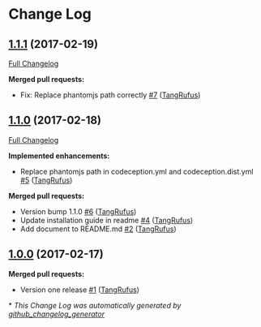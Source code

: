 # Change Log

## [1.1.1](https://github.com/TypistTech/travis-nginx-wordpress/tree/1.1.1) (2017-02-19)
[Full Changelog](https://github.com/TypistTech/travis-nginx-wordpress/compare/1.1.0...1.1.1)

**Merged pull requests:**

- Fix: Replace phantomjs path correctly [\#7](https://github.com/TypistTech/travis-nginx-wordpress/pull/7) ([TangRufus](https://github.com/TangRufus))

## [1.1.0](https://github.com/TypistTech/travis-nginx-wordpress/tree/1.1.0) (2017-02-18)
[Full Changelog](https://github.com/TypistTech/travis-nginx-wordpress/compare/1.0.0...1.1.0)

**Implemented enhancements:**

- Replace phantomjs path in codeception.yml and codeception.dist.yml [\#5](https://github.com/TypistTech/travis-nginx-wordpress/pull/5) ([TangRufus](https://github.com/TangRufus))

**Merged pull requests:**

- Version bump 1.1.0 [\#6](https://github.com/TypistTech/travis-nginx-wordpress/pull/6) ([TangRufus](https://github.com/TangRufus))
- Update installation guide in readme [\#4](https://github.com/TypistTech/travis-nginx-wordpress/pull/4) ([TangRufus](https://github.com/TangRufus))
- Add document to README.md [\#2](https://github.com/TypistTech/travis-nginx-wordpress/pull/2) ([TangRufus](https://github.com/TangRufus))

## [1.0.0](https://github.com/TypistTech/travis-nginx-wordpress/tree/1.0.0) (2017-02-17)
**Merged pull requests:**

- Version one release [\#1](https://github.com/TypistTech/travis-nginx-wordpress/pull/1) ([TangRufus](https://github.com/TangRufus))



\* *This Change Log was automatically generated by [github_changelog_generator](https://github.com/skywinder/Github-Changelog-Generator)*